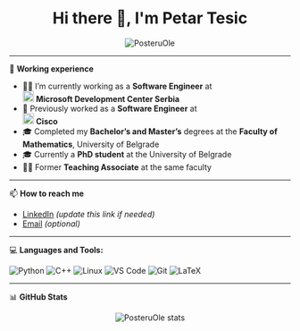 <h1 align="center">Hi there 👋, I'm Petar Tesic</h1>

<p align="center">
  <img src="https://komarev.com/ghpvc/?username=PosteruOle&label=Profile%20views&color=0e75b6&style=flat" alt="PosteruOle" />
</p>

---

🎯 **Working experience**

- 👨‍💻 I’m currently working as a **Software Engineer** at  
  <img src="https://upload.wikimedia.org/wikipedia/commons/4/44/Microsoft_logo.svg" alt="Microsoft" height="20"/> **Microsoft Development Center Serbia**
- 💼 Previously worked as a **Software Engineer** at  
  <img src="https://upload.wikimedia.org/wikipedia/commons/6/64/Cisco_logo.svg" alt="Cisco" height="20"/> **Cisco**
- 🎓 Completed my **Bachelor’s and Master’s** degrees at the **Faculty of Mathematics**, University of Belgrade
- 🎓 Currently a **PhD student** at the University of Belgrade
- 🧑‍🏫 Former **Teaching Associate** at the same faculty

---

📫 **How to reach me**

- [LinkedIn]([https://www.linkedin.com/in/petar-tesic/](https://www.linkedin.com/in/petar-te%C5%A1i%C4%87-11b667220/)) *(update this link if needed)*
- [Email](mailto:posteru.ole@gmail.com) *(optional)*

---

💻 **Languages and Tools:**

![Python](https://img.shields.io/badge/Python-3776AB?style=flat&logo=python&logoColor=white)
![C++](https://img.shields.io/badge/C++-00599C?style=flat&logo=c%2B%2B&logoColor=white)
![Linux](https://img.shields.io/badge/Linux-FCC624?style=flat&logo=linux&logoColor=black)
![VS Code](https://img.shields.io/badge/VS_Code-007ACC?style=flat&logo=visual-studio-code&logoColor=white)
![Git](https://img.shields.io/badge/Git-F05032?style=flat&logo=git&logoColor=white)
![LaTeX](https://img.shields.io/badge/LaTeX-008080?style=flat&logo=latex&logoColor=white)

---

📊 **GitHub Stats**

<p align="center">
  <img src="https://github-readme-stats.vercel.app/api?username=PosteruOle&show_icons=true&theme=radical" alt="PosteruOle stats" />
</p>

